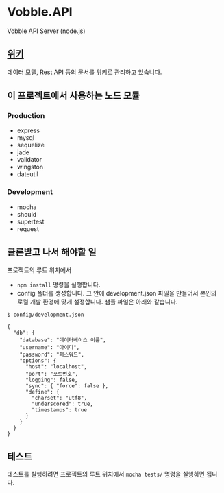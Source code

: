 Vobble.API
==========

Vobble API Server (node.js)

## [위키](https://github.com/NextersAppFactory/Vobble.API/wiki/_pages)

데이터 모델, Rest API 등의 문서를 위키로 관리하고 있습니다.

## 이 프로젝트에서 사용하는 노드 모듈

### Production
- express
- mysql
- sequelize
- jade
- validator
- wingston
- dateutil

### Development
- mocha
- should
- supertest
- request

## 클론받고 나서 해야할 일

프로젝트의 루트 위치에서
- `npm install` 명령을 실행합니다.
- config 폴더를 생성합니다. 그 안에 development.json 파일을 만들어서 본인의 로컬 개발 환경에 맞게 설정합니다. 샘플 파일은 아래와 같습니다.

```
$ config/development.json

{
  "db": {
    "database": "데이터베이스 이름",
    "username": "아이디",
    "password": "패스워드",
    "options": {
      "host": "localhost",
      "port": "포트번호",
      "logging": false,
      "sync": { "force": false },
      "define": {
        "charset": "utf8",
        "underscored": true,
        "timestamps": true
      }
    }
  }
}

```

## 테스트

테스트를 실행하려면 프로젝트의 루트 위치에서 `mocha tests/` 명령을 실행하면 됩니다.